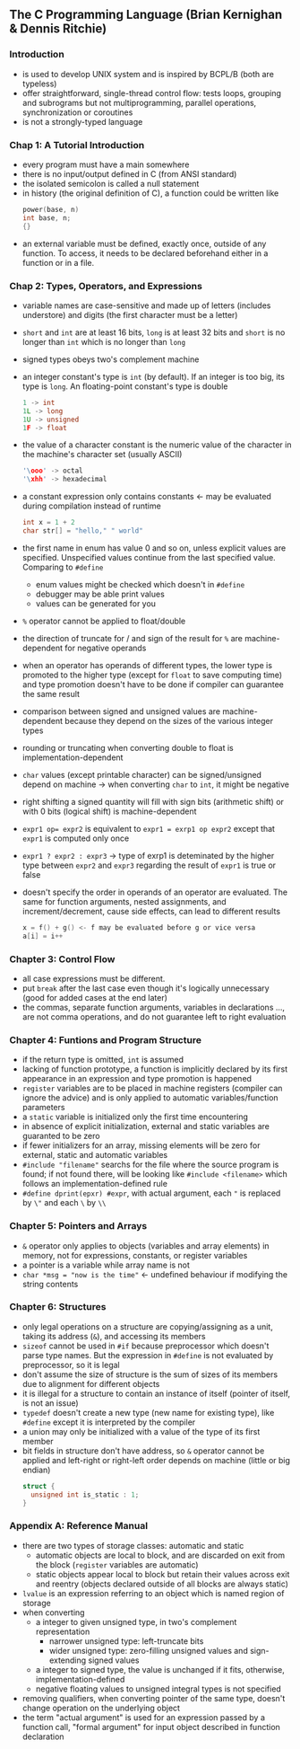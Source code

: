 ## The C Programming Language (Brian Kernighan & Dennis Ritchie)

### Introduction

- is used to develop UNIX system and is inspired by BCPL/B (both are typeless)
- offer straightforward, single-thread control flow: tests loops, grouping and subrograms but not multiprogramming, parallel operations, synchronization or coroutines
- is not a strongly-typed language

### Chap 1: A Tutorial Introduction

- every program must have a main somewhere
- there is no input/output defined in C (from ANSI standard)
- the isolated semicolon is called a null statement
- in history (the original definition of C), a function could be written like
  ```c
  power(base, n)
  int base, n;
  {}
  ```
- an external variable must be defined, exactly once, outside of any function. To access, it needs to be declared beforehand either in a function or in a file.

### Chap 2: Types, Operators, and Expressions

- variable names are case-sensitive and made up of letters (includes understore) and digits (the first character must be a letter)
- `short` and `int` are at least 16 bits, `long` is at least 32 bits and `short` is no longer than `int` which is no longer than `long`
- signed types obeys two's complement machine
- an integer constant's type is `int` (by default). If an integer is too big, its type is `long`. An floating-point constant's type is double
  ```c
  1 -> int
  1L -> long
  1U -> unsigned
  1F -> float
  ```
- the value of a character constant is the numeric value of the character in the machine's character set (usually ASCII)
  ```c
  '\ooo' -> octal
  '\xhh' -> hexadecimal
  ```
- a constant expression only contains constants <- may be evaluated during compilation instead of runtime
  ```c
  int x = 1 + 2
  char str[] = "hello," " world"
  ```
- the first name in enum has value 0 and so on, unless explicit values are specified. Unspecified values continue from the last specified value. Comparing to `#define`
  - enum values might be checked which doesn't in `#define`
  - debugger may be able print values
  - values can be generated for you
- `%` operator cannot be applied to float/double
- the direction of truncate for / and sign of the result for `%` are machine-dependent for negative operands
- when an operator has operands of different types, the lower type is promoted to the higher type (except for `float` to save computing time) and type promotion doesn't have to be done if compiler can guarantee the same result
- comparison between signed and unsigned values are machine-dependent because they depend on the sizes of the various integer types
- rounding or truncating when converting double to float is implementation-dependent
- `char` values (except printable character) can be signed/unsigned depend on machine -> when converting `char` to `int`, it might be negative
- right shifting a signed quantity will fill with sign bits (arithmetic shift) or with 0 bits (logical shift) is machine-dependent
- `expr1 op= expr2` is equivalent to `expr1 = exrp1 op expr2` except that `expr1` is computed only once
- `expr1 ? expr2 : expr3` -> type of exrp1 is deteminated by the higher type between `expr2` and `expr3` regarding the result of `expr1` is true or false
- doesn't specify the order in operands of an operator are evaluated. The same for function arguments, nested assignments, and increment/decrement, cause side effects, can lead to different results

  ```c
  x = f() + g() <- f may be evaluated before g or vice versa
  a[i] = i++
  ```

### Chapter 3: Control Flow

- all case expressions must be different.
- put `break` after the last case even though it's logically unnecessary (good for added cases at the end later)
- the commas, separate function arguments, variables in declarations ..., are not comma operations, and do not guarantee left to right evaluation

### Chapter 4: Funtions and Program Structure

- if the return type is omitted, `int` is assumed
- lacking of function prototype, a function is implicitly declared by its first appearance in an expression and type promotion is happened
- `register` variables are to be placed in machine registers (compiler can ignore the advice) and is only applied to automatic variables/function parameters
- a `static` variable is initialized only the first time encountering
- in absence of explicit initialization, external and static variables are guaranted to be zero
- if fewer initializers for an array, missing elements will be zero for external, static and automatic variables
- `#include "filename"` searchs for the file where the source program is found; if not found there, will be looking like `#include <filename>` which follows an implementation-defined rule
- `#define dprint(epxr) #expr`, with actual argument, each `"` is replaced by `\"` and each `\` by `\\`

### Chapter 5: Pointers and Arrays

- `&` operator only applies to objects (variables and array elements) in memory, not for expressions, constants, or register variables
- a pointer is a variable while array name is not
- `char *msg = "now is the time"` <- undefined behaviour if modifying the string contents

### Chapter 6: Structures

- only legal operations on a structure are copying/assigning as a unit, taking its address (`&`), and accessing its members
- `sizeof` cannot be used in `#if` because preprocessor which doesn't parse type names. But the expression in `#define` is not evaluated by preprocessor, so it is legal
- don't assume the size of structure is the sum of sizes of its members due to alignment for different objects
- it is illegal for a structure to contain an instance of itself (pointer of itself, is not an issue)
- `typedef` doesn't create a new type (new name for existing type), like `#define` except it is interpreted by the compiler
- a union may only be initialized with a value of the type of its first member
- bit fields in structure don't have address, so `&` operator cannot be applied and left-right or right-left order depends on machine (little or big endian)
  ```c
  struct {
    unsigned int is_static : 1;
  }
  ```

### Appendix A: Reference Manual

- there are two types of storage classes: automatic and static
  - automatic objects are local to block, and are discarded on exit from the block (`register` variables are automatic)
  - static objects appear local to block but retain their values across exit and reentry (objects declared outside of all blocks are always static)
- `lvalue` is an expression referring to an object which is named region of storage
- when converting
  - a integer to given unsigned type, in two's complement representation
    - narrower unsigned type: left-truncate bits
    - wider unsigned type: zero-filling unsigned values and sign-extending signed values
  - a integer to signed type, the value is unchanged if it fits, otherwise, implementation-defined
  - negative floating values to unsigned integral types is not specified
- removing qualifiers, when converting pointer of the same type, doesn't change operation on the underlying object
- the term "actual argument" is used for an expression passed by a function call, "formal argument" for input object described in function declaration
